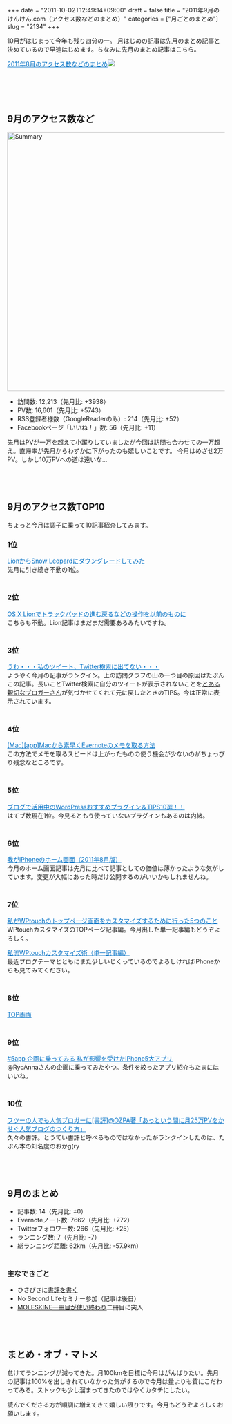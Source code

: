 +++
date = "2011-10-02T12:49:14+09:00"
draft = false
title = "2011年9月のけんけん.com（アクセス数などのまとめ）"
categories = ["月ごとのまとめ"]
slug = "2134"
+++

10月がはじまって今年も残り四分の一。
月はじめの記事は先月のまとめ記事と決めているので早速はじめます。<!--more-->ちなみに先月のまとめ記事はこちら。
<p style="margin-top: 1em;">
<a style="color:#0070C5;" href="http://knk-n.com/2011/09/01/201108_matome/" target="_blank">2011年8月のアクセス数などのまとめ</a><a href="http://b.hatena.ne.jp/entry/http://knk-n.com/2011/09/01/201108_matome/" target="_blank"><img border="0" src="http://b.hatena.ne.jp/entry/image/http://knk-n.com/2011/09/01/201108_matome/" /></a><br><br>


<p style="margin-top: 6em;">
<h2>9月のアクセス数など</h2>
<a href="http://knk-n.com.s3-website-ap-northeast-1.amazonaws.com/images/2011/10/summary.jpg"><img style="display:block; margin-left:auto; margin-right:auto;" src="http://knk-n.com.s3-website-ap-northeast-1.amazonaws.com/images/2011/10/summary.jpg" alt="Summary" title="summary.jpg" border="0" width="600" height="auto" /></a>
<ul>
<li>訪問数: 12,213（先月比: +3938）</li>
<li>PV数: 16,601（先月比: +5743）</li>
<li>RSS登録者様数（GoogleReaderのみ）: 214（先月比: +52）</li>
<li>Facebookページ「いいね！」数: 56（先月比: +11）</li>
</ul>
先月はPVが一万を超えて小躍りしていましたが今回は訪問も合わせての一万超え。直帰率が先月からわずかに下がったのも嬉しいことです。
今月はめざせ2万PV。しかし10万PVへの道は遠いな…
<p style="margin-top: 6em;">
<h2>9月のアクセス数TOP10</h2>
ちょっと今月は調子に乗って10記事紹介してみます。
<h3>1位</h3>
<a style="color:#0070C5;" href="http://knk-n.com/2011/08/08/lion_snowleopard/" target="_blank">LionからSnow Leopardにダウングレードしてみた</a><a href="http://b.hatena.ne.jp/entry/http://knk-n.com/2011/08/08/lion_snowleopard/" target="_blank"><img border="0" src="http://b.hatena.ne.jp/entry/image/http://knk-n.com/2011/08/08/lion_snowleopard/" alt="" /></a><br>
先月に引き続き不動の1位。
<p style="margin-top: 3em;">
<h3>2位</h3>
<a style="color:#0070C5;" href="http://knk-n.com/2011/07/22/lion-trackpad/" target="_blank">OS X Lionでトラックパッドの進む戻るなどの操作を以前のものに</a><a href="http://b.hatena.ne.jp/entry/http://knk-n.com/2011/07/22/lion-trackpad/" target="_blank"><img border="0" src="http://b.hatena.ne.jp/entry/image/http://knk-n.com/2011/07/22/lion-trackpad/" alt="" /></a><br>
こちらも不動。Lion記事はまだまだ需要あるみたいですね。
<p style="margin-top: 3em;">
<h3>3位</h3>
<a style="color:#0070C5;" href="http://knk-n.com/2011/09/15/my-tweet_search/" target="_blank">うわ・・・私のツイート、Twitter検索に出てない・・・</a><a href="http://b.hatena.ne.jp/entry/http://knk-n.com/2011/09/15/my-tweet_search/" target="_blank"><img border="0" src="http://b.hatena.ne.jp/entry/image/http://knk-n.com/2011/09/15/my-tweet_search/" alt="" /></a><br>
ようやく今月の記事がランクイン。上の訪問グラフの山の一つ目の原因はたぶんこの記事。長いことTwitter検索に自分のツイートが表示されないことを<a href="norirow" target="_blank">とある親切なブロガーさん</a>が気づかせてくれて元に戻したときのTIPS。今は正常に表示されています。
<p style="margin-top: 3em;">
<h3>4位</h3>
<a style="color:#0070C5;" href="http://knk-n.com/2011/09/12/mac-evernote_atokpad/" target="_blank">[Mac][app]Macから素早くEvernoteのメモを取る方法</a><a href="http://b.hatena.ne.jp/entry/http://knk-n.com/2011/09/12/mac-evernote_atokpad/" target="_blank"><img border="0" src="http://b.hatena.ne.jp/entry/image/http://knk-n.com/2011/09/12/mac-evernote_atokpad/" alt="" /></a><br>
この方法でメモを取るスピードは上がったものの使う機会が少ないのがちょっぴり残念なところです。
<p style="margin-top: 3em;">
<h3>5位</h3>
<a style="color:#0070C5;" href="http://knk-n.com/2011/08/23/wordpress_plugins_tips/" target="_blank">ブログで活用中のWordPressおすすめプラグイン＆TIPS10選！！</a><a href="http://b.hatena.ne.jp/entry/http://knk-n.com/2011/08/23/wordpress_plugins_tips/" target="_blank"><img border="0" src="http://b.hatena.ne.jp/entry/image/http://knk-n.com/2011/08/23/wordpress_plugins_tips/" alt="" /></a><br>
はてブ数現在1位。今見るともう使っていないプラグインもあるのは内緒。
<p style="margin-top: 3em;">
<h3>6位</h3>
<a style="color:#0070C5;" href="http://knk-n.com/2011/08/10/201108iphone_home/" target="_blank">我がiPhoneのホーム画面（2011年8月版）</a><a href="http://b.hatena.ne.jp/entry/http://knk-n.com/2011/08/10/201108iphone_home/" target="_blank"><img border="0" src="http://b.hatena.ne.jp/entry/image/http://knk-n.com/2011/08/10/201108iphone_home/" alt="" /></a><br>
今月のホーム画面記事は先月に比べて記事としての価値は薄かったような気がしています。変更が大幅にあった時だけ公開するのがいいかもしれませんね。

<p style="margin-top: 3em;">
<h3>7位</h3>
<a style="color:#0070C5;" href="http://knk-n.com/2011/06/27/wptouch-top/" target="_blank">私がWPtouchのトップページ画面をカスタマイズするために行った5つのこと</a><a href="http://b.hatena.ne.jp/entry/http://knk-n.com/2011/06/27/wptouch-top/" target="_blank"><img border="0" src="http://b.hatena.ne.jp/entry/image/http://knk-n.com/2011/06/27/wptouch-top/" alt="" /></a><br>
WPtouchカスタマイズのTOPページ記事編。今月出した単一記事編もどうぞよろしく。
<p style="margin-top: 1em;">
<a style="color:#0070C5;" href="http://knk-n.com/2011/09/19/wptouch_single/" target="_blank">私流WPtouchカスタマイズ術（単一記事編）</a><a href="http://b.hatena.ne.jp/entry/http://knk-n.com/2011/09/19/wptouch_single/" target="_blank"><img border="0" src="http://b.hatena.ne.jp/entry/image/http://knk-n.com/2011/09/19/wptouch_single/" alt="" /></a><br>
最近ブログテーマとともにまた少しいじくっているのでよろしければiPhoneからも見てみてください。
<p style="margin-top: 3em;">
<h3>8位</h3>
<a style="color:#0070C5;" href="http://knk-n.com/" target="_blank">TOP画面</a>
<p style="margin-top: 3em;">
<h3>9位</h3>
<a style="color:#0070C5;" href="http://knk-n.com/2011/09/14/5app/" target="_blank">#5app 企画に乗ってみる 私が影響を受けたiPhone5大アプリ</a><a href="http://b.hatena.ne.jp/entry/http://knk-n.com/2011/09/14/5app/" target="_blank"><img border="0" src="http://b.hatena.ne.jp/entry/image/http://knk-n.com/2011/09/14/5app/" alt="" /></a><br>
@RyoAnnaさんの企画に乗ってみたやつ。条件を絞ったアプリ紹介もたまにはいいね。
<p style="margin-top: 3em;">
<h3>10位</h3>
<a style="color:#0070C5;" href="http://knk-n.com/2011/09/02/ozpa25pv/" target="_blank">フツーの人でも人気ブロガーに[書評]@OZPA著「あっという間に月25万PVをかせぐ人気ブログのつくり方」</a><a href="http://b.hatena.ne.jp/entry/http://knk-n.com/2011/09/02/ozpa25pv/" target="_blank"><img border="0" src="http://b.hatena.ne.jp/entry/image/http://knk-n.com/2011/09/02/ozpa25pv/" alt="" /></a><br>
久々の書評。とうてい書評と呼べるものではなかったがランクインしたのは、たぶん本の知名度のおかg(ry
<p style="margin-top: 6em;">
<h2>9月のまとめ</h2>
<ul>
<li>記事数: 14（先月比: ±0）</li>
<li>Evernoteノート数: 7662（先月比: +772）</li>
<li>Twitterフォロワー数: 266（先月比: +25）</li>
<li>ランニング数: 7（先月比: -7）</li>
<li>総ランニング距離: 62km（先月比: -57.9km）</li>
</ul>
<p style="margin-top: 3em;">
<h3>主なできごと</h3>
<ul>
<li>ひさびさに<a href="http://knk-n.com/2011/09/02/ozpa25pv/" target="_blank">書評を書く</a></li>
<li>No Second Lifeセミナー参加（記事は後日）</li>
<li><a href="http://knk-n.com/2011/09/21/first_moleskine/" target="_blank">MOLESKINE一冊目が使い終わり</a>二冊目に突入</li>
</ul>
<p style="margin-top: 6em;">
<h2>まとめ・オブ・マトメ</h2>
怠けてランニングが減ってきた。月100kmを目標に今月はがんばりたい。先月の記事は100%を出しきれていなかった気がするので今月は量よりも質にこだわってみる。ストックも少し溜まってきたのではやくカタチにしたい。
<p style="margin-top: 1em;">
読んでくださる方が順調に増えてきて嬉しい限りです。今月もどうぞよろしくお願いします。
